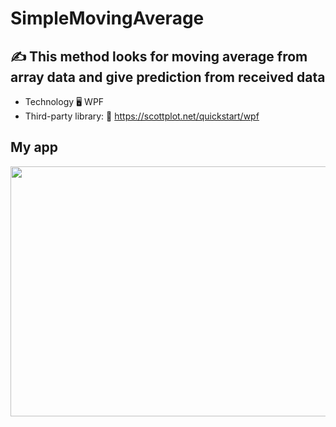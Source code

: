 # SimpleMovingAverage
## :writing_hand: This method looks for moving average from array data and give prediction from received data
- Technology :desktop_computer: WPF
- Third-party library: :link: https://scottplot.net/quickstart/wpf

## My app
<img src="https://user-images.githubusercontent.com/65452318/260562252-2300d843-f92b-4de7-8d3a-a7752d2b5538.png" height="400" width="800"/>
